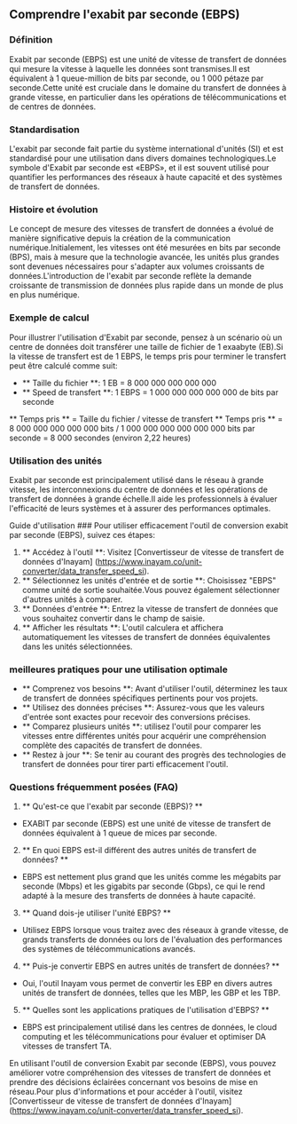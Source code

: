 ## Comprendre l'exabit par seconde (EBPS)

### Définition
Exabit par seconde (EBPS) est une unité de vitesse de transfert de données qui mesure la vitesse à laquelle les données sont transmises.Il est équivalent à 1 queue-million de bits par seconde, ou 1 000 pétaze par seconde.Cette unité est cruciale dans le domaine du transfert de données à grande vitesse, en particulier dans les opérations de télécommunications et de centres de données.

### Standardisation
L'exabit par seconde fait partie du système international d'unités (SI) et est standardisé pour une utilisation dans divers domaines technologiques.Le symbole d'Exabit par seconde est «EBPS», et il est souvent utilisé pour quantifier les performances des réseaux à haute capacité et des systèmes de transfert de données.

### Histoire et évolution
Le concept de mesure des vitesses de transfert de données a évolué de manière significative depuis la création de la communication numérique.Initialement, les vitesses ont été mesurées en bits par seconde (BPS), mais à mesure que la technologie avancée, les unités plus grandes sont devenues nécessaires pour s'adapter aux volumes croissants de données.L'introduction de l'exabit par seconde reflète la demande croissante de transmission de données plus rapide dans un monde de plus en plus numérique.

### Exemple de calcul
Pour illustrer l'utilisation d'Exabit par seconde, pensez à un scénario où un centre de données doit transférer une taille de fichier de 1 exaabyte (EB).Si la vitesse de transfert est de 1 EBPS, le temps pris pour terminer le transfert peut être calculé comme suit:

- ** Taille du fichier **: 1 EB = 8 000 000 000 000 000
- ** Speed ​​de transfert **: 1 EBPS = 1 000 000 000 000 000 de bits par seconde

** Temps pris ** = Taille du fichier / vitesse de transfert
** Temps pris ** = 8 000 000 000 000 000 bits / 1 000 000 000 000 000 000 bits par seconde = 8 000 secondes (environ 2,22 heures)

### Utilisation des unités
Exabit par seconde est principalement utilisé dans le réseau à grande vitesse, les interconnexions du centre de données et les opérations de transfert de données à grande échelle.Il aide les professionnels à évaluer l'efficacité de leurs systèmes et à assurer des performances optimales.

Guide d'utilisation ###
Pour utiliser efficacement l'outil de conversion exabit par seconde (EBPS), suivez ces étapes:

1. ** Accédez à l'outil **: Visitez [Convertisseur de vitesse de transfert de données d'Inayam] (https://www.inayam.co/unit-converter/data_transfer_speed_si).
2. ** Sélectionnez les unités d'entrée et de sortie **: Choisissez "EBPS" comme unité de sortie souhaitée.Vous pouvez également sélectionner d'autres unités à comparer.
3. ** Données d'entrée **: Entrez la vitesse de transfert de données que vous souhaitez convertir dans le champ de saisie.
4. ** Afficher les résultats **: L'outil calculera et affichera automatiquement les vitesses de transfert de données équivalentes dans les unités sélectionnées.

### meilleures pratiques pour une utilisation optimale
- ** Comprenez vos besoins **: Avant d'utiliser l'outil, déterminez les taux de transfert de données spécifiques pertinents pour vos projets.
- ** Utilisez des données précises **: Assurez-vous que les valeurs d'entrée sont exactes pour recevoir des conversions précises.
- ** Comparez plusieurs unités **: utilisez l'outil pour comparer les vitesses entre différentes unités pour acquérir une compréhension complète des capacités de transfert de données.
- ** Restez à jour **: Se tenir au courant des progrès des technologies de transfert de données pour tirer parti efficacement l'outil.

### Questions fréquemment posées (FAQ)

1. ** Qu'est-ce que l'exabit par seconde (EBPS)? **
- EXABIT par seconde (EBPS) est une unité de vitesse de transfert de données équivalent à 1 queue de mices par seconde.

2. ** En quoi EBPS est-il différent des autres unités de transfert de données? **
- EBPS est nettement plus grand que les unités comme les mégabits par seconde (Mbps) et les gigabits par seconde (Gbps), ce qui le rend adapté à la mesure des transferts de données à haute capacité.

3. ** Quand dois-je utiliser l'unité EBPS? **
- Utilisez EBPS lorsque vous traitez avec des réseaux à grande vitesse, de grands transferts de données ou lors de l'évaluation des performances des systèmes de télécommunications avancés.

4. ** Puis-je convertir EBPS en autres unités de transfert de données? **
- Oui, l'outil Inayam vous permet de convertir les EBP en divers autres unités de transfert de données, telles que les MBP, les GBP et les TBP.

5. ** Quelles sont les applications pratiques de l'utilisation d'EBPS? **
- EBPS est principalement utilisé dans les centres de données, le cloud computing et les télécommunications pour évaluer et optimiser DA vitesses de transfert TA.

En utilisant l'outil de conversion Exabit par seconde (EBPS), vous pouvez améliorer votre compréhension des vitesses de transfert de données et prendre des décisions éclairées concernant vos besoins de mise en réseau.Pour plus d'informations et pour accéder à l'outil, visitez [Convertisseur de vitesse de transfert de données d'Inayam] (https://www.inayam.co/unit-converter/data_transfer_speed_si).